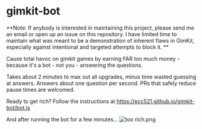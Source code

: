 # gimkit-bot

**Note: If anybody is interested in maintaining this project, please send me an email or open up an issue on this repository. I have limited time to maintain what was meant to be a demonstration of inherent flaws in GimKit, especially against intentional and targeted attempts to block it. **

Cause total havoc on gimkit games by earning FAR too much money - because it's a bot - not you - answering the questions.

Takes about 2 minutes to max out all upgrades, minus time wasted guessing at answers. Answers about one question per second. PRs that safely reduce pause times are welcomed. 

Ready to get rich? Follow the instructions at https://ecc521.github.io/gimkit-bot/bot.js

And after running the bot for a few minutes...
![too rich.png](https://ecc521.github.io/gimkit-bot/too%20rich.png "I'm way too rich")
